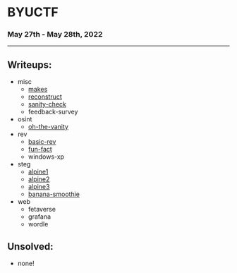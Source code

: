 # BYUCTF
### May 27th - May 28th, 2022
***
## Writeups:
- misc
  - [makes](misc/makes.md)
  - [reconstruct](misc/reconstruct.md)
  - [sanity-check](misc/sanity-check.md)
  - feedback-survey
- osint
  - [oh-the-vanity](osint/oh-the-vanity.md)
- rev
  - [basic-rev](rev/basic-rev.md)
  - [fun-fact](rev/fun-fact.md)
  - windows-xp
- steg
  - [alpine1](steg/alpine1.md)
  - [alpine2](steg/alpine2.md)
  - [alpine3](steg/alpine3.md)
  - [banana-smoothie](steg/banana-smoothie.md)
- web
  - fetaverse
  - grafana
  - wordle

## Unsolved:
- none!
